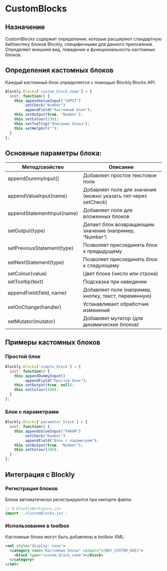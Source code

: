 # CustomBlocks

## Назначение
CustomBlocks содержит определения, которые расширяют стандартную библиотеку блоков Blockly, специфичными для данного приложения. Определяет внешний вид, поведение и функциональность кастомных блоков.

## Определения кастомных блоков
Каждый кастомный блок определяется с помощью Blockly.Blocks API:

```javascript
Blockly.Blocks['custom_block_name'] = {
  init: function() {
    this.appendValueInput("INPUT")
        .setCheck("Number")
        .appendField("Кастомный блок");
    this.setOutput(true, "Number");
    this.setColour(230);
    this.setTooltip("Описание блока");
    this.setHelpUrl("");
  }
};
```
## Основные параметры блока:

| Метод/свойство         | Описание                                                                 |
|-----------------------|--------------------------------------------------------------------------|
| appendDummyInput()    | Добавляет простое текстовое поле                                          |
| appendValueInput(name)| Добавляет поле для значения (можно указать тип через setCheck)            |
| appendStatementInput(name)| Добавляет поле для вложенных блоков                                 |
| setOutput(type)       | Делает блок возвращающим значение (например, 'Number')                    |
| setPreviousStatement(type)| Позволяет присоединять блок к предыдущему                         |
| setNextStatement(type)| Позволяет присоединять блок к следующему                                 |
| setColour(value)      | Цвет блока (число или строка)                                             |
| setTooltip(text)      | Подсказка при наведении                                                   |
| appendField(field, name)| Добавляет поле (например, кнопку, текст, переменную)                 |
| setOnChange(handler)  | Устанавливает обработчик изменений                                        |
| setMutator(mutator)   | Добавляет мутатор (для динамических блоков)                              |

## Примеры кастомных блоков

### Простой блок
```jsx
Blockly.Blocks['simple_block'] = {
  init: function() {
    this.appendDummyInput()
        .appendField("Простой блок");
    this.setOutput(true, null);
    this.setColour(160);
  }
};
```

### Блок с параметрами
```jsx
Blockly.Blocks['parameter_block'] = {
  init: function() {
    this.appendValueInput("PARAM")
        .setCheck("Number")
        .appendField("Блок с параметром");
    this.setOutput(true, "Number");
    this.setColour(200);
  }
};
```

## Интеграция с Blockly

### Регистрация блоков
Блоки автоматически регистрируются при импорте файла:

```javascript
// В BlocklyWorkspace.jsx
import './CustomBlocks.jsx';
```

### Использование в toolbox
Кастомные блоки могут быть добавлены в toolbox XML:

```xml
<xml style="display: none">
  <category name="Кастомные блоки" colour="%{BKY_CUSTOM_HUE}">
    <block type="custom_block_name"></block>
  </category>
</xml>
```
